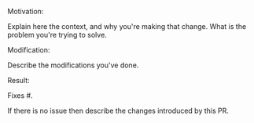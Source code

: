 <!--
SPDX-FileCopyrightText: 2020-2021 Pcap Project
SPDX-License-Identifier: MIT OR Apache-2.0
-->

Motivation:

Explain here the context, and why you're making that change.
What is the problem you're trying to solve.

Modification:

Describe the modifications you've done.

Result:

Fixes #<GitHub issue number>.

If there is no issue then describe the changes introduced by this PR.